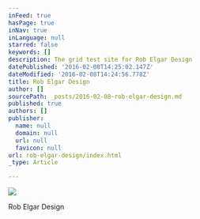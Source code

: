 ```yaml
---
inFeed: true
hasPage: true
inNav: true
inLanguage: null
starred: false
keywords: []
description: The grid test site for Rob Elgar Design
datePublished: '2016-02-08T14:25:02.147Z'
dateModified: '2016-02-08T14:24:56.778Z'
title: Rob Elgar Design
author: []
sourcePath: _posts/2016-02-08-rob-elgar-design.md
published: true
authors: []
publisher:
  name: null
  domain: null
  url: null
  favicon: null
url: rob-elgar-design/index.html
_type: Article

---
```

![](https://the-grid-user-content.s3-us-west-2.amazonaws.com/cff489c7-41f0-4f38-bdc5-88c43b1d1414.jpg)

Rob Elgar Design